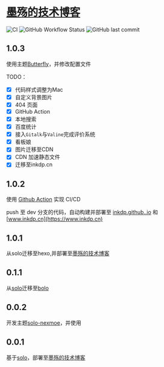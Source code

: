   # [墨殇的技术博客](https://inkdp.cn)

![CI](https://github.com/inkdp/inkdp.github.io/workflows/CI/badge.svg) ![GitHub Workflow Status](https://img.shields.io/github/workflow/status/inkdp/inkdp.github.io/CI) ![GitHub last commit](https://img.shields.io/github/last-commit/inkdp/inkdp.github.io)

## 1.0.3

使用主题[Butterfly](https://github.com/jerryc127/hexo-theme-butterfly)，并修改配置文件

TODO：

- [X] 代码样式调整为Mac
- [X] 自定义背景图片
- [X] 404 页面
- [X] GitHub Action
- [X] 本地搜索
- [X] 百度统计
- [X] 接入`Gitalk`与`Valine`完成评价系统
- [X] 看板娘
- [X] 图片迁移至CDN  
- [X] CDN 加速静态文件
- [X] 迁移至inkdp.cn

## 1.0.2

使用 [Github Action](https://github.com/features/actions) 实现 CI/CD

push 至 dev 分支的代码，自动构建并部署至 [inkdp.github..io](https://inkdp.github..io) 和 [www.inkdp.cn](https://www.inkdp.cn)


## 1.0.1

从solo迁移至hexo,并部署至[墨殇的技术博客](https://www.inkdp.cn)

## 0.1.1

从[solo](https://github.com/88250/solo)迁移至[bolo](https://github.com/adlered/bolo-solo)

## 0.0.2

开发主题[solo-nexmoe](https://github.com/Programming-With-Love/solo-nexmoe)，并使用

## 0.0.1

基于[solo](https://github.com/88250/solo)，部署至[墨殇的技术博客](https://bolo.inkdp.cn)

